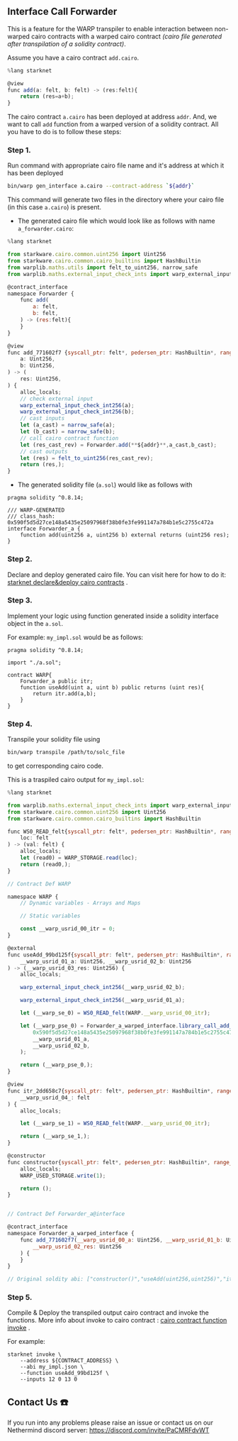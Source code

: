 ## Interface Call Forwarder

This is a feature for the WARP transpiler to enable interaction between non-warped cairo contracts with a warped cairo contract _(cairo file generated after transpilation of a solidity contract)_.

Assume you have a cairo contract `add.cairo`.

```js
%lang starknet

@view
func add(a: felt, b: felt) -> (res:felt){
    return (res=a+b);
}
```

The cairo contract `a.cairo` has been deployed at address `addr`. And, we want to call `add` function from a warped version of a solidity contract. All you have to do is to follow these steps:

### Step 1.

Run command with appropriate cairo file name and it's address at which it has been deployed

```sh
bin/warp gen_interface a.cairo --contract-address `${addr}`
```

This command will generate two files in the directory where your cairo file (in this case `a.cairo`) is present.

- The generated cairo file which would look like as follows with name `a_forwarder.cairo`:

```js
%lang starknet

from starkware.cairo.common.uint256 import Uint256
from starkware.cairo.common.cairo_builtins import HashBuiltin
from warplib.maths.utils import felt_to_uint256, narrow_safe
from warplib.maths.external_input_check_ints import warp_external_input_check_int256

@contract_interface
namespace Forwarder {
    func add(
        a: felt,
        b: felt,
    ) -> (res:felt){
    }
}

@view
func add_771602f7 {syscall_ptr: felt*, pedersen_ptr: HashBuiltin*, range_check_ptr: felt}(
    a: Uint256,
    b: Uint256,
) -> (
    res: Uint256,
) {
    alloc_locals;
    // check external input
    warp_external_input_check_int256(a);
    warp_external_input_check_int256(b);
    // cast inputs
    let (a_cast) = narrow_safe(a);
    let (b_cast) = narrow_safe(b);
    // call cairo contract function
    let (res_cast_rev) = Forwarder.add(**${addr}**,a_cast,b_cast);
    // cast outputs
    let (res) = felt_to_uint256(res_cast_rev);
    return (res,);
}
```

- The generated solidity file (`a.sol`) would like as follows with

```solidity
pragma solidity ^0.8.14;

/// WARP-GENERATED
/// class_hash: 0x590f5d5d27ce148a5435e25097968f38b0fe3fe991147a784b1e5c2755c472a
interface Forwarder_a {
    function add(uint256 a, uint256 b) external returns (uint256 res);
}
```

### Step 2.

Declare and deploy generated cairo file. You can visit here for how to do it: [starknet declare&deploy cairo contracts](https://www.cairo-lang.org/docs/hello_starknet/intro.html#declare-the-contract-on-the-starknet-testnet) .

### Step 3.

Implement your logic using function generated inside a solidity interface object in the `a.sol`.

For example: `my_impl.sol` would be as follows:

```solidity
pragma solidity ^0.8.14;

import "./a.sol";

contract WARP{
    Forwarder_a public itr;
    function useAdd(uint a, uint b) public returns (uint res){
        return itr.add(a,b);
    }
}
```

### Step 4.

Transpile your solidity file using

```sh
bin/warp transpile /path/to/solc_file
```

to get corresponding cairo code.

This is a traspiled cairo output for `my_impl.sol`:

```js
%lang starknet

from warplib.maths.external_input_check_ints import warp_external_input_check_int256
from starkware.cairo.common.uint256 import Uint256
from starkware.cairo.common.cairo_builtins import HashBuiltin

func WS0_READ_felt{syscall_ptr: felt*, pedersen_ptr: HashBuiltin*, range_check_ptr: felt}(
    loc: felt
) -> (val: felt) {
    alloc_locals;
    let (read0) = WARP_STORAGE.read(loc);
    return (read0,);
}

// Contract Def WARP

namespace WARP {
    // Dynamic variables - Arrays and Maps

    // Static variables

    const __warp_usrid_00_itr = 0;
}

@external
func useAdd_99bd125f{syscall_ptr: felt*, pedersen_ptr: HashBuiltin*, range_check_ptr: felt}(
    __warp_usrid_01_a: Uint256, __warp_usrid_02_b: Uint256
) -> (__warp_usrid_03_res: Uint256) {
    alloc_locals;

    warp_external_input_check_int256(__warp_usrid_02_b);

    warp_external_input_check_int256(__warp_usrid_01_a);

    let (__warp_se_0) = WS0_READ_felt(WARP.__warp_usrid_00_itr);

    let (__warp_pse_0) = Forwarder_a_warped_interface.library_call_add_771602f7(
        0x590f5d5d27ce148a5435e25097968f38b0fe3fe991147a784b1e5c2755c472a,
        __warp_usrid_01_a,
        __warp_usrid_02_b,
    );

    return (__warp_pse_0,);
}

@view
func itr_2dd658c7{syscall_ptr: felt*, pedersen_ptr: HashBuiltin*, range_check_ptr: felt}() -> (
    __warp_usrid_04_: felt
) {
    alloc_locals;

    let (__warp_se_1) = WS0_READ_felt(WARP.__warp_usrid_00_itr);

    return (__warp_se_1,);
}

@constructor
func constructor{syscall_ptr: felt*, pedersen_ptr: HashBuiltin*, range_check_ptr: felt}() {
    alloc_locals;
    WARP_USED_STORAGE.write(1);

    return ();
}


// Contract Def Forwarder_a@interface

@contract_interface
namespace Forwarder_a_warped_interface {
    func add_771602f7(__warp_usrid_00_a: Uint256, __warp_usrid_01_b: Uint256) -> (
        __warp_usrid_02_res: Uint256
    ) {
    }
}

// Original soldity abi: ["constructor()","useAdd(uint256,uint256)","itr()"]
```

### Step 5.

Compile & Deploy the transpiled output cairo contract and invoke the functions. More info about invoke to cairo contract : [cairo contract function invoke](https://www.cairo-lang.org/docs/hello_starknet/intro.html#interact-with-the-contract) .

For example:

```
starknet invoke \
    --address ${CONTRACT_ADDRESS} \
    --abi my_impl.json \
    --function useAdd_99bd125f \
    --inputs 12 0 13 0
```

## Contact Us :phone:

If you run into any problems please raise an issue or contact us on our Nethermind discord server: https://discord.com/invite/PaCMRFdvWT
